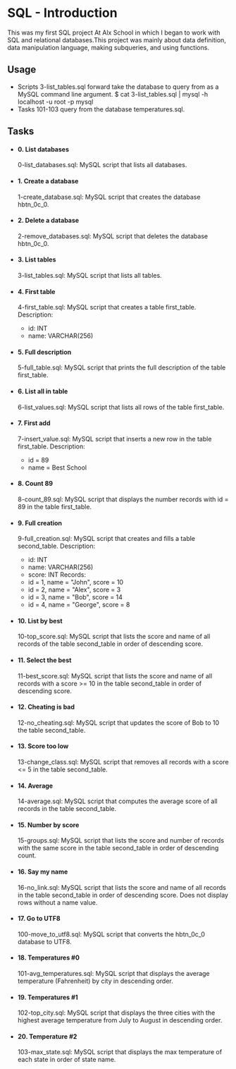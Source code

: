 # SQL - Introduction

This was my first SQL project At Alx School in which I began to work with SQL and relational databases.This project was mainly about data definition, data manipulation language, making subqueries, and using functions.

## Usage

  - Scripts 3-list_tables.sql forward take the database to query from as a MySQL command line argument.
    $ cat 3-list_tables.sql | mysql -h localhost -u root -p mysql
  - Tasks 101-103 query from the database temperatures.sql.

## Tasks

 - #### 0. List databases

     0-list_databases.sql: MySQL script that lists all databases.
 - #### 1. Create a database

     1-create_database.sql: MySQL script that creates the database hbtn_0c_0.
 - #### 2. Delete a database

     2-remove_databases.sql: MySQL script that deletes the database hbtn_0c_0.
 - #### 3. List tables

     3-list_tables.sql: MySQL script that lists all tables.
 - #### 4. First table

     4-first_table.sql: MySQL script that creates a table first_table.
     Description:
      - id: INT
      - name: VARCHAR(256)
 - #### 5. Full description

     5-full_table.sql: MySQL script that prints the full description of the table first_table.
 - #### 6. List all in table

     6-list_values.sql: MySQL script that lists all rows of the table first_table.
 - #### 7. First add

     7-insert_value.sql: MySQL script that inserts a new row in the table first_table.
     Description:
      - id = 89
      - name = Best School
 - #### 8. Count 89

     8-count_89.sql: MySQL script that displays the number records with id = 89 in the table first_table.
 - #### 9. Full creation

     9-full_creation.sql: MySQL script that creates and fills a table second_table.
     Description:
      - id: INT
      - name: VARCHAR(256)
      - score: INT
     Records:
      - id = 1, name = "John", score = 10
      - id = 2, name = "Alex", score = 3
      - id = 3, name = "Bob", score = 14
      - id = 4, name = "George", score = 8
 - #### 10. List by best

     10-top_score.sql: MySQL script that lists the score and name of all records of the table second_table in order of descending score.
 - #### 11. Select the best

     11-best_score.sql: MySQL script that lists the score and name of all records with a score >= 10 in the table second_table in order of descending score.
 - #### 12. Cheating is bad

     12-no_cheating.sql: MySQL script that updates the score of Bob to 10 the table second_table.
 - #### 13. Score too low

     13-change_class.sql: MySQL script that removes all records with a score <= 5 in the table second_table.
 - #### 14. Average

     14-average.sql: MySQL script that computes the average score of all records in the table second_table.
 - #### 15. Number by score

     15-groups.sql: MySQL script that lists the score and number of records with the same score in the table second_table in order of descending count.
 - #### 16. Say my name

     16-no_link.sql: MySQL script that lists the score and name of all records in the table second_table in order of descending score.
Does not display rows without a name value.
 - #### 17. Go to UTF8

     100-move_to_utf8.sql: MySQL script that converts the hbtn_0c_0 database to UTF8.
 - #### 18. Temperatures #0

     101-avg_temperatures.sql: MySQL script that displays the average temperature (Fahrenheit) by city in descending order.
 - #### 19. Temperatures #1

     102-top_city.sql: MySQL script that displays the three cities with the highest average temperature from July to August in descending order.
 - #### 20. Temperature #2

     103-max_state.sql: MySQL script that displays the max temperature of each state in order of state name.
